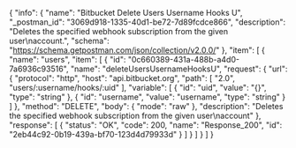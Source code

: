 {
  "info": {
    "name": "Bitbucket Delete Users Username Hooks U",
    "_postman_id": "3069d918-1335-40d1-be72-7d89fcdce866",
    "description": "Deletes the specified webhook subscription from the given user\naccount.",
    "schema": "https://schema.getpostman.com/json/collection/v2.0.0/"
  },
  "item": [
    {
      "name": "users",
      "item": [
        {
          "id": "0c660389-431a-488b-a4d0-7a6936c93516",
          "name": "deleteUsersUsernameHooksU",
          "request": {
            "url": {
              "protocol": "http",
              "host": "api.bitbucket.org",
              "path": [
                "2.0",
                "users/:username/hooks/:uid"
              ],
              "variable": [
                {
                  "id": "uid",
                  "value": "{}",
                  "type": "string"
                },
                {
                  "id": "username",
                  "value": "username",
                  "type": "string"
                }
              ]
            },
            "method": "DELETE",
            "body": {
              "mode": "raw"
            },
            "description": "Deletes the specified webhook subscription from the given user\naccount"
          },
          "response": [
            {
              "status": "OK",
              "code": 200,
              "name": "Response_200",
              "id": "2eb44c92-0b19-439a-bf70-123d4d79933d"
            }
          ]
        }
      ]
    }
  ]
}